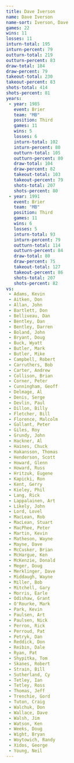 ```yaml
---
title: Dave Iverson
name: Dave Iverson
name-sort: Iverson, Dave
games: 22
wins: 11
losses: 11
inturn-total: 195
inturn-percent: 79
outturn-total: 219
outturn-percent: 83
draw-total: 184
draw-percent: 79
takeout-total: 230
takeout-percent: 83
shots-total: 414
shots-percent: 81
years:
 - year: 1985
   event: Brier
   team: "MB"
   position: Third
   games: 11
   wins: 5
   losses: 6
   inturn-total: 102
   inturn-percent: 80
   outturn-total: 105
   outturn-percent: 80
   draw-total: 104
   draw-percent: 82
   takeout-total: 103
   takeout-percent: 79
   shots-total: 207
   shots-percent: 80
 - year: 1991
   event: Brier
   team: "MB"
   position: Third
   games: 11
   wins: 6
   losses: 5
   inturn-total: 93
   inturn-percent: 79
   outturn-total: 114
   outturn-percent: 84
   draw-total: 80
   draw-percent: 75
   takeout-total: 127
   takeout-percent: 86
   shots-total: 207
   shots-percent: 82
vs:
 - Adams, Kevin
 - Aitken, Don
 - Allan, John
 - Bartlett, Don
 - Belliveau, Dan
 - Bentley, Dan
 - Bentley, Darren
 - Boland, John
 - Bryant, Doug
 - Buck, Wyatt
 - Butler, Mark
 - Butler, Mike
 - Campbell, Robert
 - Carruthers, Bob
 - Carter, Andrew
 - Collison, Brian
 - Corner, Peter
 - Cunningham, Geoff
 - Delmage, Al
 - Denis, Serge
 - Devlin, Paul
 - Dillon, Billy
 - Fletcher, Bill
 - Florence, Malcolm
 - Gallant, Peter
 - Giles, Roy
 - Grundy, John
 - Hackner, Al
 - Haines, Chuck
 - Hakansson, Thomas
 - Henderson, Scott
 - Howard, Glenn
 - Howard, Russ
 - Hritzuk, Eugene
 - Kapicki, Ron
 - Kent, Gerry
 - Kieley, Phil
 - Lang, Rick
 - Lappalainen, Art
 - Likely, John
 - Lord, Lovel
 - MacLean, Rob
 - MacLean, Stuart
 - MacPhee, Peter
 - Martin, Kevin
 - Matheson, Wayne
 - Mayne, Dave
 - McCusker, Brian
 - McHargue, Ken
 - McKenzie, Donald
 - Meger, Doug
 - Merklinger, Dave
 - Middaugh, Wayne
 - Miller, Bob
 - Mitchell, Gary
 - Morris, Earle
 - Odishaw, Grant
 - O'Rourke, Mark
 - Park, Kevin
 - Paulsen, Art
 - Paulsen, Nick
 - Perron, Rick
 - Perroud, Pat
 - Petryk, Dan
 - Reddick, Don
 - Reibin, Dale
 - Ryan, Pat
 - Shypitka, Tom
 - Skanes, Robert
 - Strain, Bill
 - Sutherland, Cy
 - Tetley, Ian
 - Tetley, Ross
 - Thomas, Jeff
 - Trenchie, Gord
 - Tuton, Craig
 - Walchuk, Don
 - Wallace, Dave
 - Walsh, Jim
 - Watson, Ken
 - Weeks, Doug
 - Wight, Bryan
 - Woytowich, Randy
 - Xidos, George
 - Young, Neil
---
```

